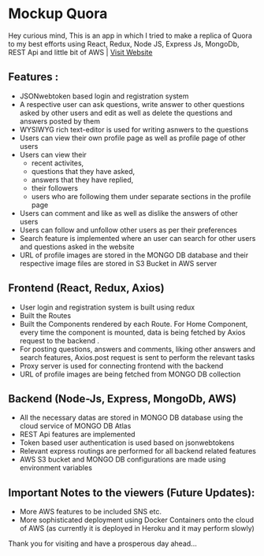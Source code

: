 # Mockup Quora

Hey curious mind,
This is an app in which I tried to make a replica of Quora to my best efforts using React, Redux, Node JS, Express Js, MongoDb, REST Api and little bit of AWS | [Visit Website](https://mockup-quora.herokuapp.com/)


## Features :
- JSONwebtoken based login and registration system
- A respective user can ask questions, write answer to other questions asked by other users and edit as well as delete the questions and answers posted by them
- WYSIWYG rich text-editor is used for writing asnwers to the questions
- Users can view their own profile page as well as profile page of other users
- Users can view their 
    - recent activites, 
    - questions that they have asked,
    - answers  that they have replied,
    - their followers 
    - users who are following them
under separate sections in the profile page 
- Users can comment and like as well as dislike the answers of other users
- Users can follow and unfollow other users as per their preferences
- Search feature is implemented where an user can search for other users and questions asked in the website
- URL of profile images are stored in the MONGO DB database and their respective image files are stored in S3 Bucket in AWS server

## Frontend (React, Redux, Axios)
- User login and registration system is built using redux
- Built the Routes
- Built the Components rendered by each Route. For Home Component, every time the component is mounted, data is being fetched by Axios request to the backend .
- For posting questions, answers and comments, liking other answers and search features, Axios.post request is sent to perform the relevant tasks
- Proxy server is used for connecting frontend with the backend
- URL of profile images are being fetched from MONGO DB collection


## Backend (Node-Js, Express, MongoDb, AWS)
- All the necessary datas are stored in MONGO DB database using the cloud service of MONGO DB Atlas
- REST Api features are implemented
- Token based user authentication is used based on jsonwebtokens
- Relevant express routings are performed for all backend related features
- AWS S3 bucket and MONGO DB configurations are made using environment variables

## Important Notes to the viewers (Future Updates):
- More AWS features to be included SNS etc.
- More sophisticated deployment using Docker Containers onto the cloud of AWS (as currently it is deployed in Heroku and it may perform slowly)


Thank you for visiting and have a prosperous day ahead...




